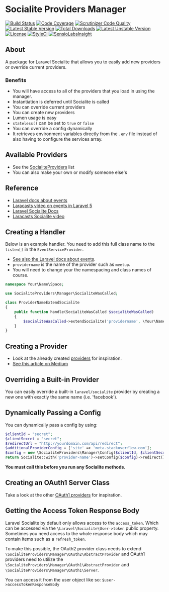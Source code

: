 # Socialite Providers Manager

[![Build Status](https://travis-ci.org/SocialiteProviders/Manager.svg)](https://travis-ci.org/SocialiteProviders/Manager) 
[![Code Coverage](https://scrutinizer-ci.com/g/SocialiteProviders/Manager/badges/coverage.png?b=master)](https://scrutinizer-ci.com/g/SocialiteProviders/Manager/?branch=master) 
[![Scrutinizer Code Quality](https://scrutinizer-ci.com/g/SocialiteProviders/Manager/badges/quality-score.png?b=master)](https://scrutinizer-ci.com/g/SocialiteProviders/Manager/?branch=master) 
[![Latest Stable Version](https://poser.pugx.org/socialiteproviders/manager/v/stable.svg)](https://packagist.org/packages/socialiteproviders/manager) 
[![Total Downloads](https://poser.pugx.org/socialiteproviders/manager/downloads.svg)](https://packagist.org/packages/socialiteproviders/manager) 
[![Latest Unstable Version](https://poser.pugx.org/socialiteproviders/manager/v/unstable.svg)](https://packagist.org/packages/socialiteproviders/manager) 
[![License](https://poser.pugx.org/socialiteproviders/manager/license.svg)](https://packagist.org/packages/socialiteproviders/manager)
[![StyleCI](https://github.styleci.io/repos/30993504/shield?branch=master)](https://github.styleci.io/repos/30993504?branch=master)
[![SensioLabsInsight](https://insight.sensiolabs.com/projects/ddb2f0df-6d85-431c-8e68-6164b08dd852/small.png)](https://insight.sensiolabs.com/projects/ddb2f0df-6d85-431c-8e68-6164b08dd852)

## About

A package for Laravel Socialite that allows you to easily add new providers or override current providers.  
  
### Benefits

* You will have access to all of the providers that you load in using the manager.
* Instantiation is deferred until Socialite is called
* You can override current providers
* You can create new providers
* Lumen usage is easy
* `stateless()` can be set to `true` or `false`
* You can override a config dynamically
* It retrieves environment variables directly from the `.env` file instead of also having to configure the services array.

## Available Providers

* See the [SocialiteProviders](https://socialiteproviders.com/) list
* You can also make your own or modify someone else's


## Reference

* [Laravel docs about events](https://laravel.com/docs/7.x/events)
* [Laracasts video on events in Laravel 5](https://laracasts.com/lessons/laravel-5-events)
* [Laravel Socialite Docs](https://github.com/laravel/socialite)  
* [Laracasts Socialite video](https://laracasts.com/series/whats-new-in-laravel-5/episodes/9)


## Creating a Handler

Below is an example handler.  You need to add this full class name to the `listen[]` in the `EventServiceProvider`.

* [See also the Laravel docs about events](https://laravel.com/docs/7.x/events).
* `providername` is the name of the provider such as `meetup`.
* You will need to change your the namespacing and class names of course.  


```php
namespace Your\Name\Space;

use SocialiteProviders\Manager\SocialiteWasCalled;

class ProviderNameExtendSocialite
{
    public function handle(SocialiteWasCalled $socialiteWasCalled)
    {
        $socialiteWasCalled->extendSocialite('providername', \Your\Name\Space\Provider::class);
    }
}
```


## Creating a Provider

* Look at the already created [providers](https://socialiteproviders.netlify.app/) for inspiration.
* [See this article on Medium](https://medium.com/@morrislaptop/adding-auth-providers-to-laravel-socialite-ca0335929e42)

## Overriding a Built-in Provider

You can easily override a built-in `laravel/socialite` provider by creating a new one with exactly the same name (i.e. 'facebook').


## Dynamically Passing a Config

You can dynamically pass a config by using:

```php
$clientId = "secret";
$clientSecret = "secret";
$redirectUrl = "http://yourdomain.com/api/redirect";
$additionalProviderConfig = ['site' => 'meta.stackoverflow.com'];
$config = new \SocialiteProviders\Manager\Config($clientId, $clientSecret, $redirectUrl, $additionalProviderConfig);
return Socialite::with('provider-name')->setConfig($config)->redirect();
```

**You must call this before you run any Socialite methods.**


## Creating an OAuth1 Server Class

Take a look at the other [OAuth1 providers](https://socialiteproviders.netlify.app/) for inspiration. 

## Getting the Access Token Response Body

Laravel Socialite by default only allows access to the `access_token`.  Which can be accessed 
via the `\Laravel\Socialite\User->token` public property.  Sometimes you need access to the whole response body which
may contain items such as a `refresh_token`.  

To make this possible, the OAuth2 provider class needs to extend `\SocialiteProviders\Manager\OAuth2\AbstractProvider` and 
OAuth1 providers need to utilize the `\SocialiteProviders\Manager\OAuth1\AbstractProvider` and `\SocialiteProviders\Manager\OAuth1\Server`.

You can access it from the user object like so: `$user->accessTokenResponseBody`
